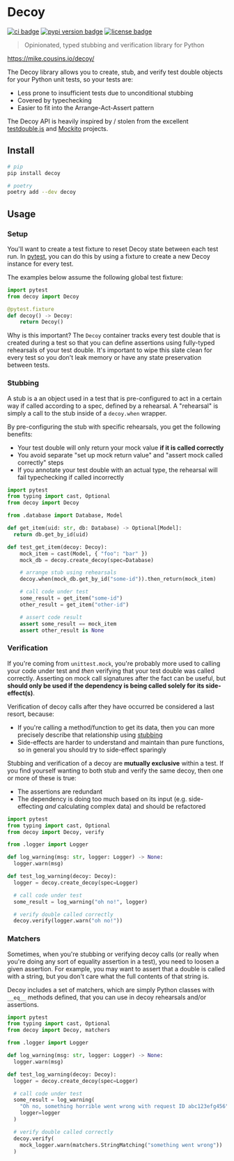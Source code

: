 # Decoy

[![ci badge][]][ci]
[![pypi version badge][]][pypi]
[![license badge][]][license]

[ci]: https://github.com/mcous/decoy/actions
[ci badge]: https://flat.badgen.net/github/checks/mcous/decoy/main
[pypi]: https://pypi.org/project/decoy/
[pypi version badge]: https://flat.badgen.net/pypi/v/decoy
[license]: https://github.com/mcous/decoy/blob/main/LICENSE
[license badge]: https://flat.badgen.net/github/license/mcous/decoy

> Opinionated, typed stubbing and verification library for Python

<https://mike.cousins.io/decoy/>

The Decoy library allows you to create, stub, and verify test double objects for your Python unit tests, so your tests are:

-   Less prone to insufficient tests due to unconditional stubbing
-   Covered by typechecking
-   Easier to fit into the Arrange-Act-Assert pattern

The Decoy API is heavily inspired by / stolen from the excellent [testdouble.js][] and [Mockito][] projects.

[testdouble.js]: https://github.com/testdouble/testdouble.js
[mockito]: https://site.mockito.org/

## Install

```bash
# pip
pip install decoy

# poetry
poetry add --dev decoy
```

## Usage

### Setup

You'll want to create a test fixture to reset Decoy state between each test run. In [pytest][], you can do this by using a fixture to create a new Decoy instance for every test.

The examples below assume the following global test fixture:

```python
import pytest
from decoy import Decoy

@pytest.fixture
def decoy() -> Decoy:
    return Decoy()
```

Why is this important? The `Decoy` container tracks every test double that is created during a test so that you can define assertions using fully-typed rehearsals of your test double. It's important to wipe this slate clean for every test so you don't leak memory or have any state preservation between tests.

[pytest]: https://docs.pytest.org/

### Stubbing

A stub is a an object used in a test that is pre-configured to act in a certain way if called according to a spec, defined by a rehearsal. A "rehearsal" is simply a call to the stub inside of a `decoy.when` wrapper.

By pre-configuring the stub with specific rehearsals, you get the following benefits:

-   Your test double will only return your mock value **if it is called correctly**
-   You avoid separate "set up mock return value" and "assert mock called correctly" steps
-   If you annotate your test double with an actual type, the rehearsal will fail typechecking if called incorrectly

```python
import pytest
from typing import cast, Optional
from decoy import Decoy

from .database import Database, Model

def get_item(uid: str, db: Database) -> Optional[Model]:
  return db.get_by_id(uid)

def test_get_item(decoy: Decoy):
    mock_item = cast(Model, { "foo": "bar" })
    mock_db = decoy.create_decoy(spec=Database)

    # arrange stub using rehearsals
    decoy.when(mock_db.get_by_id("some-id")).then_return(mock_item)

    # call code under test
    some_result = get_item("some-id")
    other_result = get_item("other-id")

    # assert code result
    assert some_result == mock_item
    assert other_result is None
```

### Verification

If you're coming from `unittest.mock`, you're probably more used to calling your code under test and _then_ verifying that your test double was called correctly. Asserting on mock call signatures after the fact can be useful, but **should only be used if the dependency is being called solely for its side-effect(s)**.

Verification of decoy calls after they have occurred be considered a last resort, because:

-   If you're calling a method/function to get its data, then you can more precisely describe that relationship using [stubbing](#stubbing)
-   Side-effects are harder to understand and maintain than pure functions, so in general you should try to side-effect sparingly

Stubbing and verification of a decoy are **mutually exclusive** within a test. If you find yourself wanting to both stub and verify the same decoy, then one or more of these is true:

-   The assertions are redundant
-   The dependency is doing too much based on its input (e.g. side-effecting _and_ calculating complex data) and should be refactored

```python
import pytest
from typing import cast, Optional
from decoy import Decoy, verify

from .logger import Logger

def log_warning(msg: str, logger: Logger) -> None:
  logger.warn(msg)

def test_log_warning(decoy: Decoy):
  logger = decoy.create_decoy(spec=Logger)

  # call code under test
  some_result = log_warning("oh no!", logger)

  # verify double called correctly
  decoy.verify(logger.warn("oh no!"))
```

### Matchers

Sometimes, when you're stubbing or verifying decoy calls (or really when you're doing any sort of equality assertion in a test), you need to loosen a given assertion. For example, you may want to assert that a double is called with a string, but you don't care what the full contents of that string is.

Decoy includes a set of matchers, which are simply Python classes with `__eq__` methods defined, that you can use in decoy rehearsals and/or assertions.

```python
import pytest
from typing import cast, Optional
from decoy import Decoy, matchers

from .logger import Logger

def log_warning(msg: str, logger: Logger) -> None:
  logger.warn(msg)

def test_log_warning(decoy: Decoy):
  logger = decoy.create_decoy(spec=Logger)

  # call code under test
  some_result = log_warning(
    "Oh no, something horrible went wrong with request ID abc123efg456",
    logger=logger
  )

  # verify double called correctly
  decoy.verify(
    mock_logger.warn(matchers.StringMatching("something went wrong"))
  )
```
